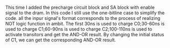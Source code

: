 
This time I added the precharge circuit block and SA block with enable signal to the dram.
In this code I still use the one-bitline case to simplify the code.
all the inpur signal's format corresponds to the process of realizing NOT logic function in ambit.
The first 30ns is used to charge C0;30-60ns is used to charge C1;60-90ns is used to charge C2;100-110ns is used to activate transitors and get the AND-OR result.
By changing the initial status of C1, we can get the corresponding AND-OR result.
